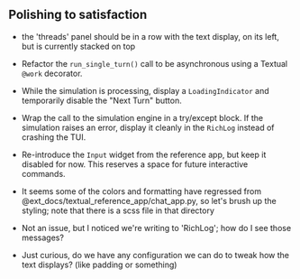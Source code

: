## Polishing to satisfaction

* the 'threads' panel should be in a row with the text display, on its left, but is currently stacked on top

* Refactor the `run_single_turn()` call to be asynchronous using a Textual `@work` decorator.

* While the simulation is processing, display a `LoadingIndicator` and temporarily disable the "Next Turn" button.

* Wrap the call to the simulation engine in a try/except block. If the simulation raises an error, display it cleanly in the `RichLog` instead of crashing the TUI.

* Re-introduce the `Input` widget from the reference app, but keep it disabled for now. This reserves a space for future interactive commands.

* It seems some of the colors and formatting have regressed from @ext_docs/textual_reference_app/chat_app.py, so let's brush up the styling; note that there is a scss file in that directory

* Not an issue, but I noticed we're writing to 'RichLog'; how do I see those messages?

* Just curious, do we have any configuration we can do to tweak how the text displays? (like padding or something)
